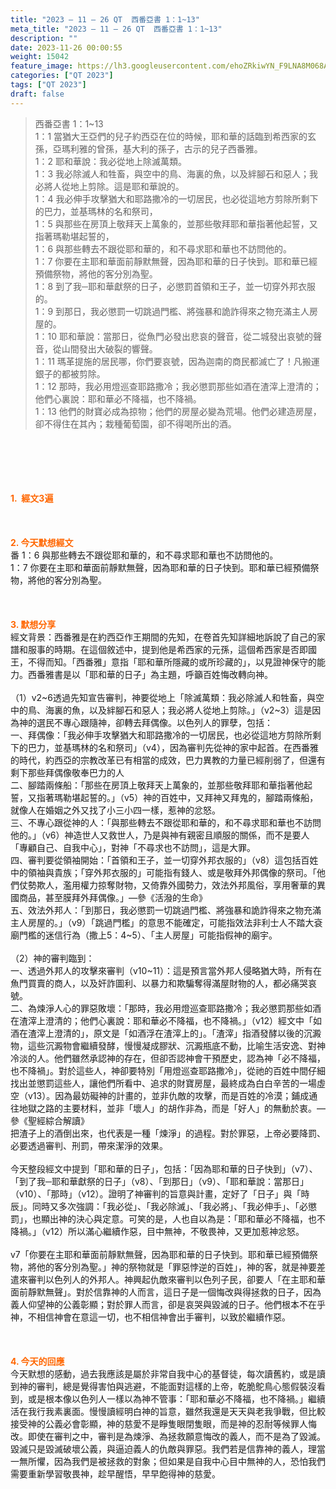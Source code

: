 ```yaml
---
title: "2023 – 11 – 26 QT  西番亞書 1：1~13"
meta_title: "2023 – 11 – 26 QT  西番亞書 1：1~13"
description: ""
date: 2023-11-26 00:00:55
weight: 15042
feature_image: https://lh3.googleusercontent.com/ehoZRkiwYN_F9LNA8M068AYxt73EavCZno-PD1cJRuf5BbSkQVUWr3gNEbt5kSs28Pb_Elg17kSrtf9ybWvojWoMV6I4tPM3vGRGDq6GkKkPdL2Gut4QAIw4-uykKUAtNiKgQKntvsU=w800
categories: ["QT 2023"]
tags: ["QT 2023"]
draft: false
---
```


<blockquote>西番亞書 1：1~13<br />
1：1 當猶大王亞們的兒子約西亞在位的時候，耶和華的話臨到希西家的玄孫，亞瑪利雅的曾孫，基大利的孫子，古示的兒子西番雅。<br />
1：2 耶和華說：我必從地上除滅萬類。<br />
1：3 我必除滅人和牲畜，與空中的鳥、海裏的魚，以及絆腳石和惡人；我必將人從地上剪除。這是耶和華說的。<br />
1：4 我必伸手攻擊猶大和耶路撒冷的一切居民，也必從這地方剪除所剩下的巴力，並基瑪林的名和祭司，<br />
1：5 與那些在房頂上敬拜天上萬象的，並那些敬拜耶和華指著他起誓，又指著瑪勒堪起誓的，<br />
1：6 與那些轉去不跟從耶和華的，和不尋求耶和華也不訪問他的。<br />
1：7 你要在主耶和華面前靜默無聲，因為耶和華的日子快到。耶和華已經預備祭物，將他的客分別為聖。<br />
1：8 到了我─耶和華獻祭的日子，必懲罰首領和王子，並一切穿外邦衣服的。<br />
1：9 到那日，我必懲罰一切跳過門檻、將強暴和詭詐得來之物充滿主人房屋的。<br />
1：10 耶和華說：當那日，從魚門必發出悲哀的聲音，從二城發出哀號的聲音，從山間發出大破裂的響聲。<br />
1：11 瑪革提施的居民哪，你們要哀號，因為迦南的商民都滅亡了！凡搬運銀子的都被剪除。<br />
1：12 那時，我必用燈巡查耶路撒冷；我必懲罰那些如酒在渣滓上澄清的；他們心裏說：耶和華必不降福，也不降禍。<br />
1：13 他們的財寶必成為掠物；他們的房屋必變為荒場。他們必建造房屋，卻不得住在其內；栽種葡萄園，卻不得喝所出的酒。</blockquote><br />
&nbsp;<br />
<br />
&nbsp;<br />
<br />
<span style="color: #ff6600;"><strong>1.  經文3遍</strong></span><br />
<br />
&nbsp;<br />
<br />
<span style="color: #ff6600;"><strong>2. 今天默想經文<br />
</strong></span>番 1：6 與那些轉去不跟從耶和華的，和不尋求耶和華也不訪問他的。<br />
1：7 你要在主耶和華面前靜默無聲，因為耶和華的日子快到。耶和華已經預備祭物，將他的客分別為聖。<br />
<br />
&nbsp;<br />
<br />
<strong><span style="color: #ff6600;">3. 默想分享<br />
</span></strong>經文背景：西番雅是在約西亞作王期間的先知，在卷首先知詳細地訴說了自己的家譜和服事的時期。在這個敘述中，提到他是希西家的元孫，這個希西家是否即國王，不得而知。「西番雅」意指「耶和華所隱藏的或所珍藏的」，以見證神保守的能力。西番雅書是以「耶和華的日子」為主題，呼籲百姓悔改轉向神。<br />
<br />
（1）v2~6透過先知宣告審判，神要從地上「除滅萬類：我必除滅人和牲畜，與空中的鳥、海裏的魚，以及絆腳石和惡人；我必將人從地上剪除。」（v2~3）這是因為神的選民不專心跟隨神，卻轉去拜偶像。以色列人的罪孽，包括：<br />
一、拜偶像：「我必伸手攻擊猶大和耶路撒冷的一切居民，也必從這地方剪除所剩下的巴力，並基瑪林的名和祭司」（v4），因為審判先從神的家中起首。在西番雅的時代，約西亞的宗教改革已有相當的成效，巴力異教的力量已經削弱了，但還有剩下那些拜偶像敬奉巴力的人<br />
二、腳踏兩條船：「那些在房頂上敬拜天上萬象的，並那些敬拜耶和華指著他起誓，又指著瑪勒堪起誓的。」（v5）神的百姓中，又拜神又拜鬼的，腳踏兩條船，就像人在婚姻之外又找了小三小四一樣，惹神的忿怒。<br />
三、不專心跟從神的人：「與那些轉去不跟從耶和華的，和不尋求耶和華也不訪問他的。」（v6）神造世人又救世人，乃是與神有親密且順服的關係，而不是要人「專顧自己、自我中心」，對神「不尋求也不訪問」，這是大罪。<br />
四、審判要從領袖開始：「首領和王子，並一切穿外邦衣服的」（v8）這包括百姓中的領袖與貴族；「穿外邦衣服的」可能指有錢人、或是敬拜外邦偶像的祭司。「他們仗勢欺人，濫用權力掠奪財物，又倚靠外國勢力，效法外邦風俗，享用奢華的異國商品，甚至膜拜外拜偶像。」—參《活潑的生命》<br />
五、效法外邦人：「到那日，我必懲罰一切跳過門檻、將強暴和詭詐得來之物充滿主人房屋的。」（v9）「跳過門檻」的意思不能確定，可能指效法非利士人不踏大袞廟門檻的迷信行為（撒上5：4~5）、「主人房屋」可能指假神的廟宇。<br />
<br />
（2）神的審判臨到：<br />
一、透過外邦人的攻擊來審判（v10~11）：這是預言當外邦人侵略猶大時，所有在魚門買賣的商人，以及奸詐圖利、以暴力和欺騙奪得滿屋財物的人，都必痛哭哀號。<br />
二、為煉淨人心的罪惡敗壞：「那時，我必用燈巡查耶路撒冷；我必懲罰那些如酒在渣滓上澄清的；他們心裏說：耶和華必不降福，也不降禍。」（v12）經文中「如酒在渣滓上澄清的」，原文是「如酒浮在渣滓上的」。「渣滓」指酒發酵以後的沉澱物，這些沉澱物會繼續發酵，慢慢凝成膠狀、沉澱瓶底不動，比喻生活安逸、對神冷淡的人。他們雖然承認神的存在，但卻否認神會干預歷史，認為神「必不降福，也不降禍」。對於這些人，神卻要特別「用燈巡查耶路撒冷」，從祂的百姓中間仔細找出並懲罰這些人，讓他們所看中、追求的財寶房屋，最終成為白白辛苦的一場虛空（v13）。因為最妨礙神的計畫的，並非仇敵的攻擊，而是百姓的冷漠；鋪成通往地獄之路的主要材料，並非「壞人」的胡作非為，而是「好人」的無動於衷。—參《聖經綜合解讀》<br />
把渣子上的酒倒出來，也代表是一種「煉淨」的過程。對於罪惡，上帝必要降罰、必要透過審判、刑罰，帶來潔淨的效果。<br />
<br />
今天整段經文中提到「耶和華的日子」，包括：「因為耶和華的日子快到」（v7）、「到了我─耶和華獻祭的日子」（v8）、「到那日」（v9）、「耶和華說：當那日」（v10）、「那時」（v12）。證明了神審判的旨意與計畫，定好了「日子」與「時辰」。同時又多次強調：「我必從」、「我必除滅」、「我必將」、「我必伸手」、「必懲罰」，也顯出神的決心與定意。可笑的是，人也自以為是：「耶和華必不降福，也不降禍。」（v12）所以滿心繼續作惡，目中無神，不敬畏神，又更加惹神忿怒。<br />
<br />
v7「你要在主耶和華面前靜默無聲，因為耶和華的日子快到。耶和華已經預備祭物，將他的客分別為聖。」神的祭物就是「罪惡悖逆的百姓」，神的客，就是神要差遣來審判以色列人的外邦人。神興起仇敵來審判以色列子民，卻要人「在主耶和華面前靜默無聲」。對於信靠神的人而言，這日子是一個悔改與得拯救的日子，因為義人仰望神的公義彰顯；對於罪人而言，卻是哀哭與毀滅的日子。他們根本不在乎神，不相信神會在意這一切，也不相信神會出手審判，以致於繼續作惡。<br />
<br />
&nbsp;<br />
<br />
<strong style="font-size: inherit;"><span style="color: #ff6600;">4. 今天的回應<br />
</span></strong>今天默想的感動，過去我應該是屬於非常自我中心的基督徒，每次讀舊約，或是讀到神的審判，總是覺得害怕與逃避，不能面對這樣的上帝，乾脆鴕鳥心態假裝沒看到，或是根本像以色列人一樣以為神不管事：「耶和華必不降福，也不降禍。」繼續活在我行我素裏面。慢慢讀經明白神的旨意，雖然我還是天天與老我爭戰，但比較接受神的公義必會彰顯，神的慈愛不是睜隻眼閉隻眼，而是神的忍耐等候罪人悔改。即使在審判之中，審判是為煉淨、為拯救願意悔改的義人，而不是為了毀滅。毀滅只是毀滅破壞公義，與逼迫義人的仇敵與罪惡。我們若是信靠神的義人，理當一無所懼，因為我們是被拯救的對象；但如果是自我中心目中無神的人，恐怕我們需要重新學習敬畏神，趁早醒悟，早早飽得神的慈愛。<br />
<br />
&nbsp;<br />
<br />
&nbsp;<br />
<br />
<strong style="font-size: inherit;"><span style="color: #ff6600;"> </span></strong><br />
<br />
<audio style="display: none;" controls="controls"></audio><br />
<br />
<audio style="display: none;" controls="controls"></audio><br />
<br />
<audio style="display: none;" controls="controls"></audio><br />
<br />
<audio style="display: none;" controls="controls"></audio><br />
<br />
<audio style="display: none;" controls="controls"></audio>
        